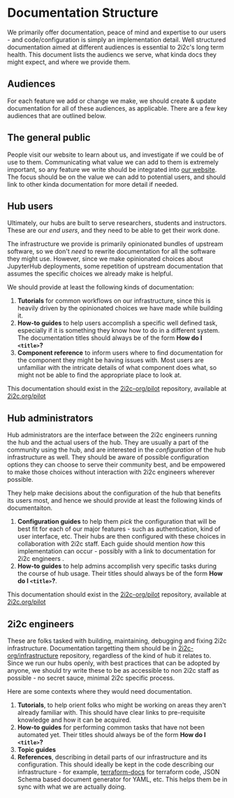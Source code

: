 # Documentation Structure

We primarily offer documentation, peace of mind and expertise to
our users - and code/configuration is simply an implementation
detail. Well structured documentation aimed at different audiences is
essential to 2i2c's long term health. This document lists the audiencs
we serve, what kinda docs they might expect, and where we provide them.

## Audiences

For each feature we add or change we make, we should create & update
documentation for all of these audiences, as applicable. There are a
few key audiences that are outlined below.

## The general public

People visit our website to learn about us, and investigate if we could
be of use to them. Communicating what value we can add to them is
extremely important, so any feature we write should be integrated into
[our website](https://2i2c.org/). The focus should
be on the value we can add to potential users, and should link to
other kinda documentation for more detail if needed.

## Hub users

Ultimately, our hubs are built to serve researchers, students and instructors.
These are our *end users*, and they need to be able to
get their work done.

The infrastructure we provide is primarily opinionated bundles of
upstream software, so we don't *need* to rewrite documentation for all
the software they might use. However, since we make opinionated choices
about JupyterHub deployments, some repetition of upstream documentation
that assumes the specific choices we already make is helpful.

We should provide at least the following kinds of documentation:

1. **Tutorials** for common workflows on our infrastructure, since this is
   heavily driven by the opinionated choices we have made while building it.
2. **How-to guides** to help users accomplish a specific well defined task,
   especially if it is something they know how to do in a different system.
   The documentation titles should always be of the form **How do I `<title>`?**
3. **Component reference** to inform users where to find documentation for
   the component they might be having issues with. Most users are unfamiliar
   with the intricate details of what component does what, so might not be
   able to find the appropriate place to look at.

This documentation should exist in the [2i2c-org/pilot](https://github.com/2i2c-org/pilot)
repository, available at [2i2c.org/pilot](https://2i2c.org/pilot/)

## Hub administrators

Hub administrators are the interface between the 2i2c engineers running
the hub and the actual users of the hub. They are usually a part of the
community using the hub, and are interested in the *configuration* of
the hub infrastructure as well. They should be aware of possible
configuration options they can choose to serve their community best, and
be empowered to make those choices without interaction with 2i2c
engineers wherever possible.

They help make decisions about the configuration of the hub that benefits
its users most, and hence we should provide at least the following kinds
of documentaiton.

1. **Configuration guides** to help them *pick* the configuration that
   will be best fit for each of our major features - such as
   authentication, kind of user interface, etc. Their hubs are then
   configured with these choices in collaboration with 2i2c staff. Each
   guide should mention *how* this implementation can occur - possibly
   with a link to documentation for 2i2c engineers  .
2. **How-to guides** to help admins accomplish very specific tasks during
   the course of hub usage. Their titles should always be of the form
   **How do I `<title>`?**.

This documentation should exist in the [2i2c-org/pilot](https://github.com/2i2c-org/pilot)
repository, available at [2i2c.org/pilot](https://2i2c.org/pilot/)

## 2i2c engineers

These are folks tasked with building, maintaining, debugging and fixing
2i2c infrastructure. Documentation targetting them should be in
[2i2c-org/infrastructure](https://github.com/2i2c-org/infrastructure)
repository, regardless of the kind of hub it
relates to. Since we run our hubs openly, with best practices that can
be adopted by anyone, we should try write these to be as accessible to
non 2i2c staff as possible - no secret sauce, minimal 2i2c specific
process.

Here are some contexts where they would need documentation.

1. **Tutorials**, to help orient folks who might be working on areas
   they aren't already familiar with. This should have clear links to
   pre-requisite knowledge and how it can be acquired.
2. **How-to guides** for performing common tasks that have not been
   automated yet. Their titles should always be of the form
   **How do I `<title>`?**
3. **Topic guides**
4. **References**, describing in detail parts of our infrastructure and
   its configuration. This should ideally be kept in the code describing
   our infrastructure - for example, [terraform-docs](https://github.com/terraform-docs/terraform-docs)
   for terraform code, JSON Schema based document generator for YAML,
   etc. This helps them be in sync with what we are actually doing.
